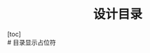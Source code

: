
<h1 style="text-align:center">设计目录</h1>
[toc]

<div STYLE="page-break-after: always;"></div>
# 目录显示占位符

